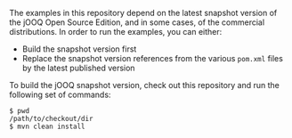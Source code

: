 The examples in this repository depend on the latest snapshot version of the jOOQ Open Source Edition, and in some cases, of the commercial distributions. In order to run the examples, you can either:

- Build the snapshot version first
- Replace the snapshot version references from the various `pom.xml` files by the latest published version

To build the jOOQ snapshot version, check out this repository and run the following set of commands:

```
$ pwd
/path/to/checkout/dir
$ mvn clean install
```